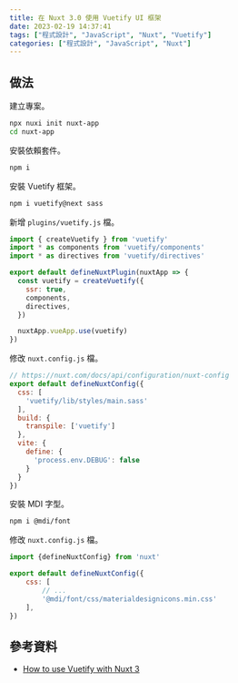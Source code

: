 ```yaml
---
title: 在 Nuxt 3.0 使用 Vuetify UI 框架
date: 2023-02-19 14:37:41
tags: ["程式設計", "JavaScript", "Nuxt", "Vuetify"]
categories: ["程式設計", "JavaScript", "Nuxt"]
---
```


## 做法

建立專案。

```bash
npx nuxi init nuxt-app
cd nuxt-app
```

安裝依賴套件。

```bash
npm i
```

安裝 Vuetify 框架。

```bash
npm i vuetify@next sass
```

新增 `plugins/vuetify.js` 檔。

```js
import { createVuetify } from 'vuetify'
import * as components from 'vuetify/components'
import * as directives from 'vuetify/directives'

export default defineNuxtPlugin(nuxtApp => {
  const vuetify = createVuetify({
    ssr: true,
    components,
    directives,
  })

  nuxtApp.vueApp.use(vuetify)
})
```

修改 `nuxt.config.js` 檔。

```js
// https://nuxt.com/docs/api/configuration/nuxt-config
export default defineNuxtConfig({
  css: [
    'vuetify/lib/styles/main.sass'
  ],
  build: {
    transpile: ['vuetify']
  },
  vite: {
    define: {
      'process.env.DEBUG': false
    }
  }
})
```

安裝 MDI 字型。

```bash
npm i @mdi/font
```

修改 `nuxt.config.js` 檔。

```js
import {defineNuxtConfig} from 'nuxt'

export default defineNuxtConfig({
    css: [
        // ...
        '@mdi/font/css/materialdesignicons.min.css'
    ],
})
```

## 參考資料

- [How to use Vuetify with Nuxt 3](https://codybontecou.com/how-to-use-vuetify-with-nuxt-3.html)
